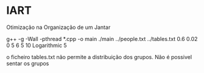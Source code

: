 # IART
Otimização na Organização de um Jantar

g++ -g -Wall -pthread *.cpp -o main
./main ../people.txt ../tables.txt 0.6 0.02 0 5 6 5 10 Logarithmic 5

o ficheiro tables.txt não permite a distribuição dos grupos. Não é possivel sentar os grupos